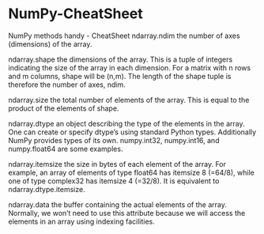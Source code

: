 # NumPy-CheatSheet
NumPy methods handy - CheatSheet
ndarray.ndim
the number of axes (dimensions) of the array.

ndarray.shape
the dimensions of the array. This is a tuple of integers indicating the size of the array in each dimension. For a matrix with n rows and m columns, shape will be (n,m). The length of the shape tuple is therefore the number of axes, ndim.

ndarray.size
the total number of elements of the array. This is equal to the product of the elements of shape.

ndarray.dtype
an object describing the type of the elements in the array. One can create or specify dtype’s using standard Python types. Additionally NumPy provides types of its own. numpy.int32, numpy.int16, and numpy.float64 are some examples.

ndarray.itemsize
the size in bytes of each element of the array. For example, an array of elements of type float64 has itemsize 8 (=64/8), while one of type complex32 has itemsize 4 (=32/8). It is equivalent to ndarray.dtype.itemsize.

ndarray.data
the buffer containing the actual elements of the array. Normally, we won’t need to use this attribute because we will access the elements in an array using indexing facilities.
